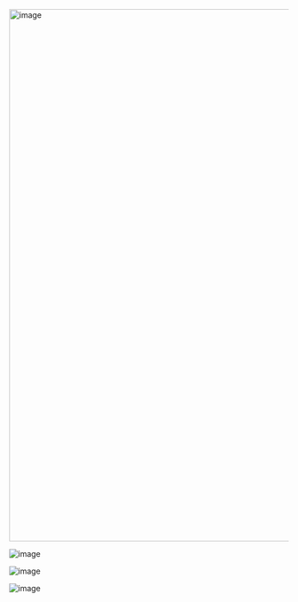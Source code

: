 
<img width="959" alt="image" src="https://github.com/user-attachments/assets/79c65946-bfd8-4247-881c-18d26d10a725" />


![image](https://github.com/user-attachments/assets/4817eba8-946c-4486-975f-f4ad1f68e35f)



![image](https://github.com/user-attachments/assets/53fc9192-ed64-4b23-a1d2-777afe0e4433)



![image](https://github.com/user-attachments/assets/15ae90bf-17ea-4a9c-af3c-8ac2e1af8f8f)
